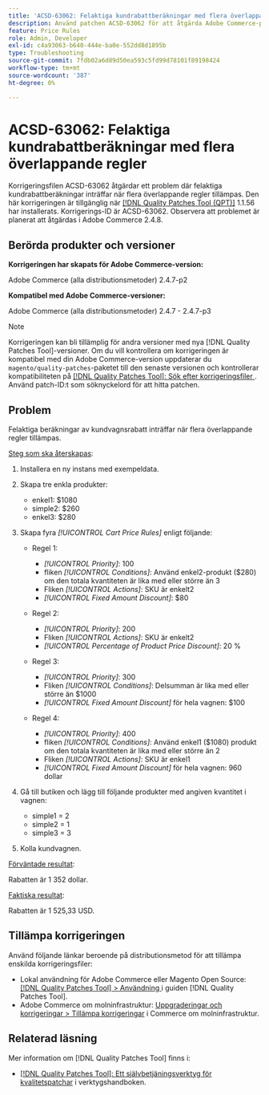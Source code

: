 ```yaml
---
title: 'ACSD-63062: Felaktiga kundrabattberäkningar med flera överlappande regler'
description: Använd patchen ACSD-63062 för att åtgärda Adobe Commerce-problemet där felaktiga kundrabattberäkningar inträffar när flera överlappande regler tillämpas.
feature: Price Rules
role: Admin, Developer
exl-id: c4a93063-b640-444e-ba0e-552dd8d1895b
type: Troubleshooting
source-git-commit: 7fdb02a6d89d50ea593c5fd99d78101f89198424
workflow-type: tm+mt
source-wordcount: '387'
ht-degree: 0%

---
```


# ACSD-63062: Felaktiga kundrabattberäkningar med flera överlappande regler

Korrigeringsfilen ACSD-63062 åtgärdar ett problem där felaktiga kundrabattberäkningar inträffar när flera överlappande regler tillämpas. Den här korrigeringen är tillgänglig när [[!DNL Quality Patches Tool (QPT)]](/help/tools/quality-patches-tool/quality-patches-tool-to-self-serve-quality-patches.md) 1.1.56 har installerats. Korrigerings-ID är ACSD-63062. Observera att problemet är planerat att åtgärdas i Adobe Commerce 2.4.8.

## Berörda produkter och versioner

**Korrigeringen har skapats för Adobe Commerce-version:**

Adobe Commerce (alla distributionsmetoder) 2.4.7-p2

**Kompatibel med Adobe Commerce-versioner:**

Adobe Commerce (alla distributionsmetoder) 2.4.7 - 2.4.7-p3

>[!NOTE]
>
>Korrigeringen kan bli tillämplig för andra versioner med nya [!DNL Quality Patches Tool]-versioner. Om du vill kontrollera om korrigeringen är kompatibel med din Adobe Commerce-version uppdaterar du `magento/quality-patches`-paketet till den senaste versionen och kontrollerar kompatibiliteten på [[!DNL Quality Patches Tool]: Sök efter korrigeringsfiler ](https://experienceleague.adobe.com/tools/commerce-quality-patches/index.html). Använd patch-ID:t som söknyckelord för att hitta patchen.

## Problem

Felaktiga beräkningar av kundvagnsrabatt inträffar när flera överlappande regler tillämpas.

<u>Steg som ska återskapas</u>:

1. Installera en ny instans med exempeldata.
1. Skapa tre enkla produkter:

   * enkel1: $1080
   * simple2: $260
   * enkel3: $280

1. Skapa fyra *[!UICONTROL Cart Price Rules]* enligt följande:

   * Regel 1:

      * *[!UICONTROL Priority]*: 100
      * fliken *[!UICONTROL Conditions]*: Använd enkel2-produkt ($280) om den totala kvantiteten är lika med eller större än 3
      * Fliken *[!UICONTROL Actions]*: SKU är enkelt2
      * *[!UICONTROL Fixed Amount Discount]*: $80

   * Regel 2:

      * *[!UICONTROL Priority]*: 200
      * Fliken *[!UICONTROL Actions]*: SKU är enkelt2
      * *[!UICONTROL Percentage of Product Price Discount]*: 20 %

   * Regel 3:

      * *[!UICONTROL Priority]*: 300
      * Fliken *[!UICONTROL Conditions]*: Delsumman är lika med eller större än $1000
      * *[!UICONTROL Fixed Amount Discount]* för hela vagnen: $100

   * Regel 4:

      * *[!UICONTROL Priority]*: 400
      * fliken *[!UICONTROL Conditions]*: Använd enkel1 ($1080) produkt om den totala kvantiteten är lika med eller större än 2
      * Fliken *[!UICONTROL Actions]*: SKU är enkel1
      * *[!UICONTROL Fixed Amount Discount]* för hela vagnen: 960 dollar

1. Gå till butiken och lägg till följande produkter med angiven kvantitet i vagnen:

   * simple1 = 2
   * simple2 = 1
   * simple3 = 3

1. Kolla kundvagnen.

<u>Förväntade resultat</u>:

Rabatten är 1 352 dollar.

<u>Faktiska resultat</u>:

Rabatten är 1 525,33 USD.

## Tillämpa korrigeringen

Använd följande länkar beroende på distributionsmetod för att tillämpa enskilda korrigeringsfiler:

* Lokal användning för Adobe Commerce eller Magento Open Source: [[!DNL Quality Patches Tool] > Användning ](/help/tools/quality-patches-tool/usage.md) i guiden [!DNL Quality Patches Tool].
* Adobe Commerce om molninfrastruktur: [Uppgraderingar och korrigeringar > Tillämpa korrigeringar](https://experienceleague.adobe.com/docs/commerce-cloud-service/user-guide/develop/upgrade/apply-patches.html) i Commerce om molninfrastruktur.


## Relaterad läsning

Mer information om [!DNL Quality Patches Tool] finns i:

* [[!DNL Quality Patches Tool]: Ett självbetjäningsverktyg för kvalitetspatchar](/help/tools/quality-patches-tool/quality-patches-tool-to-self-serve-quality-patches.md) i verktygshandboken.
